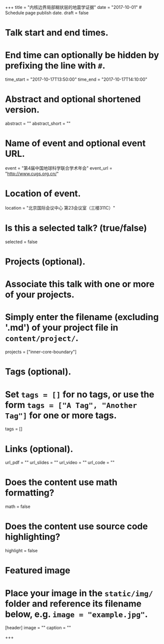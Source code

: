 +++
title = "内核边界局部糊状层的地震学证据"
date = "2017-10-01" # Schedule page publish date.
draft = false

# Talk start and end times.
#   End time can optionally be hidden by prefixing the line with `#`.
time_start = "2017-10-17T13:50:00"
time_end = "2017-10-17T14:10:00"

# Abstract and optional shortened version.
abstract = ""
abstract_short = ""

# Name of event and optional event URL.
event = "第4届中国地球科学联合学术年会"
event_url = "http://www.cugs.org.cn/"

# Location of event.
location = "北京国际会议中心 第23会议室（三楼311C）"

# Is this a selected talk? (true/false)
selected = false

# Projects (optional).
#   Associate this talk with one or more of your projects.
#   Simply enter the filename (excluding '.md') of your project file in `content/project/`.
projects = ["inner-core-boundary"]

# Tags (optional).
#   Set `tags = []` for no tags, or use the form `tags = ["A Tag", "Another Tag"]` for one or more tags.
tags = []

# Links (optional).
url_pdf = ""
url_slides = ""
url_video = ""
url_code = ""

# Does the content use math formatting?
math = false

# Does the content use source code highlighting?
highlight = false

# Featured image
# Place your image in the `static/img/` folder and reference its filename below, e.g. `image = "example.jpg"`.
[header]
image = ""
caption = ""

+++
